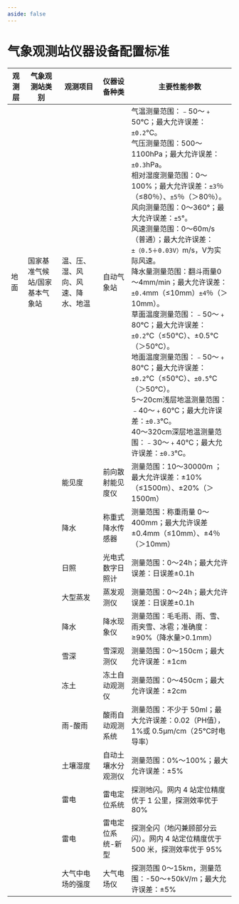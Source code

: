 ```yaml
---
aside: false
---
```

# 气象观测站仪器设备配置标准
| 观测层 | 气象观测站类别          | 观测项目                    | 仪器设备种类    | 主要性能参数                                                                                                                                                                                                                                                                                                                                                                                                                                                      |
|-----|------------------|-------------------------|-----------|-------------------------------------------------------------------------------------------------------------------------------------------------------------------------------------------------------------------------------------------------------------------------------------------------------------------------------------------------------------------------------------------------------------------------------------------------------------|
| 地面  | 国家基准气候站/国家基本气象站 | 温、压、湿、风向、风速、降水、地温 | 自动气象站     | 气温测量范围：﹣50～﹢50℃；最大允许误差：`±0.2`℃。<br>气压测量范围：500～1100hPa；最大允许误差：`±0.3`hPa。<br>相对湿度测量范围：0～100%；最大允许误差：`±3`％（≤80％）、`±5`％（＞80％）。<br>风向测量范围：0～360°；最大允许误差：`±5`°。<br>风速测量范围：0～60m/s（普通）；最大允许误差：`±（0.5＋0.03V）`m/s，V为实际风速。<br>降水量测量范围：翻斗雨量0～4mm/min；最大允许误差：`±0.4`mm（≤10mm）`±4`％（＞10mm）。<br>草面温度测量范围：﹣50～﹢80℃；最大允许误差：`±0.2`℃（≤50℃）、±0.5℃（＞50℃）。<br>地面温度测量范围：﹣50～﹢80℃；最大允许误差：`±0.2`℃（≤50℃）、`±0.5`℃（＞50℃）。<br>5～20cm浅层地温测量范围：﹣40～﹢60℃；最大允许误差：`±0.3`℃。<br>40～320cm深层地温测量范围：﹣30～﹢40℃；最大允许误差：`±0.3`℃。|
|     |                  | 能见度                     | 前向散射能见度仪 | 测量范围：10～30000m ；最大允许误差：±10%（≤1500m）、±20%（＞1500m）                                                                                                                                                                                                                                                                                                                                                                                                            |
|     |                  | 降水                      | 称重式降水传感器 | 测量范围：称重雨量 0～400mm；最大允许误差±0.4mm（≤10mm）、±4％（＞10mm）                                                                                                                                                                                                                                                                                                                                                                                                            |
|     |                  | 日照                      | 光电式数字日照计 | 测量范围：0〜24h；最大允许误差：日误差±0.1h                                                                                                                                                                                                                                                                                                                                                                                                                                 |
|     |                  | 大型蒸发                    | 蒸发观测仪     | 测量范围：0～24h；最大允许误差：日误差±0.1h                                                                                                                                                                                                                                                                                                                                                                                                                                  |
|     |                  | 降水                      | 降水现象仪     | 测量范围：毛毛雨、雨、雪、雨夹雪、冰雹；准确度：≥90%（降水量>0.1mm）                                                                                                                                                                                                                                                                                                                                                                                                                     |
|     |                  | 雪深                      | 雪深观测仪     | 测量范围：0～150cm；最大允许误差：±1cm                                                                                                                                                                                                                                                                                                                                                                                                                                    |
|     |                  | 冻土                      | 冻土自动观测仪   | 测量范围：0～450cm；最大允许误差：±2cm                                                                                                                                                                                                                                                                                                                                                                                                                                    |
|     |                  | 雨-酸雨                    | 酸雨自动观测系统  | 测量范围：不少于 50ml；最大允许误差：0.02（PH值），1%或 0.5μm/cm（25℃时电导率）                                                                                                                                                                                                                                                                                                                                                                                                        |
|     |                  | 土壤湿度                    | 自动土壤水分观测仪 | 测量范围：0%～100%；最大允许误差：±5%                                                                                                                                                                                                                                                                                                                                                                                                                                     |
|     |                  | 雷电                      | 雷电定位系统    | 探测地闪。网内 4 站定位精度优于 1 公里，探测效率优于 80%<br>                                                                                                                                                                                                                                                                                                                                                                                                                       |
|     |                  | 雷电                      | 雷电定位系统-新型 | 探测全闪（地闪兼顾部分云闪）。网内 4 站定位精度优于 500 米，探测效率优于 95%                                                                                                                                                                                                                                                                                                                                                                                                                |
|     |                  | 大气中电场的强度                | 大气电场仪     | 探测范围 0～15km，测量范围：-50～+50kV/m；最大允许误差：±5%                                                                                                                                                                                                                                                                                                                                                                                                                     |
